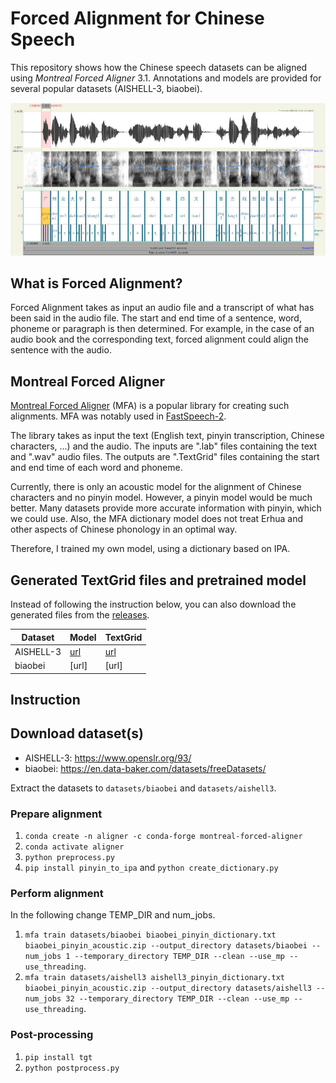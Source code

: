 # Forced Alignment for Chinese Speech

This repository shows how the Chinese speech datasets can be aligned using *Montreal Forced Aligner* 3.1. Annotations and models are provided for several popular datasets (AISHELL-3, biaobei).

![Alt text](praat.jpg?raw=true)

## What is Forced Alignment?

Forced Alignment takes as input an audio file and a transcript of what has been said in the audio file. The start and end time of a sentence, word, phoneme or paragraph is then determined. For example, in the case of an audio book and the corresponding text, forced alignment could align the sentence with the audio.

## Montreal Forced Aligner

[Montreal Forced Aligner](https://montreal-forced-aligner.readthedocs.io/en/latest/) (MFA) is a popular library for creating such alignments. MFA was notably used in [FastSpeech-2](https://arxiv.org/pdf/2006.04558).

The library takes as input the text (English text, pinyin transcription, Chinese characters, ...) and the audio. The inputs are ".lab" files containing the text and ".wav" audio files. The outputs are ".TextGrid" files containing the start and end time of each word and phoneme.

Currently, there is only an acoustic model for the alignment of Chinese characters and no pinyin model. However, a pinyin model would be much better. Many datasets provide more accurate information with pinyin, which we could use. Also, the MFA dictionary model does not treat Erhua and other aspects of Chinese phonology in an optimal way.

Therefore, I trained my own model, using a dictionary based on IPA.

## Generated TextGrid files and pretrained model

Instead of following the instruction below, you can also download the generated files from the [releases](https://github.com/lars76/forced-alignment-aishell/releases).

| Dataset    | Model | TextGrid |
|------------|-------|----------|
| AISHELL-3  | [url](https://github.com/lars76/forced-alignment-aishell/releases/download/aishell3_pinyin/aishell3_pinyin.zip) | [url](https://github.com/lars76/forced-alignment-aishell/releases/download/aishell3_textgrid_files/aishell3_textgrid_files.zip)    |
| biaobei    | [url] | [url]    |

## Instruction

## Download dataset(s)

- AISHELL-3: https://www.openslr.org/93/
- biaobei: https://en.data-baker.com/datasets/freeDatasets/

Extract the datasets to `datasets/biaobei` and `datasets/aishell3`.

### Prepare alignment

1. `conda create -n aligner -c conda-forge montreal-forced-aligner`
2. `conda activate aligner`
3. `python preprocess.py`
4. `pip install pinyin_to_ipa` and `python create_dictionary.py`

### Perform alignment

In the following change TEMP_DIR and num_jobs.

1. `mfa train datasets/biaobei biaobei_pinyin_dictionary.txt biaobei_pinyin_acoustic.zip --output_directory datasets/biaobei --num_jobs 1 --temporary_directory TEMP_DIR --clean --use_mp --use_threading`.
2. `mfa train datasets/aishell3 aishell3_pinyin_dictionary.txt biaobei_pinyin_acoustic.zip --output_directory datasets/aishell3 --num_jobs 32 --temporary_directory TEMP_DIR --clean --use_mp --use_threading`.

### Post-processing

1. `pip install tgt`
2. `python postprocess.py`